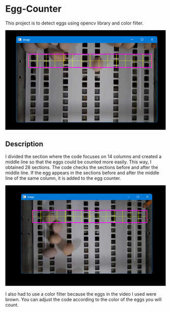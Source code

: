 # Egg-Counter
This project is to detect eggs using opencv library and color filter.

<img src="https://github.com/kaanonsoy/Egg-Counter/blob/main/example1.png" >

## Description
I divided the section where the code focuses on 14 columns and created a middle line so that the eggs could be counted more easily. This way, I obtained 28 sections. The code checks the sections before and after the middle line. If the egg appears in the sections before and after the middle line of the same column, it is added to the egg counter.

<img src="https://github.com/kaanonsoy/Egg-Counter/blob/main/example2.png" >

I also had to use a color filter because the eggs in the video I used were brown. You can adjust the code according to the color of the eggs you will count.
